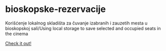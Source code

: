 # bioskopske-rezervacije
Korišćenje lokalnog skladišta za čuvanje izabranih i zauzetih mesta u bioskopskoj sali/Using local storage to save selected and occupied seats in the cinema

<a href="https://tosibakoludo.github.io/bioskopske-rezervacije">Check it out!</a>
